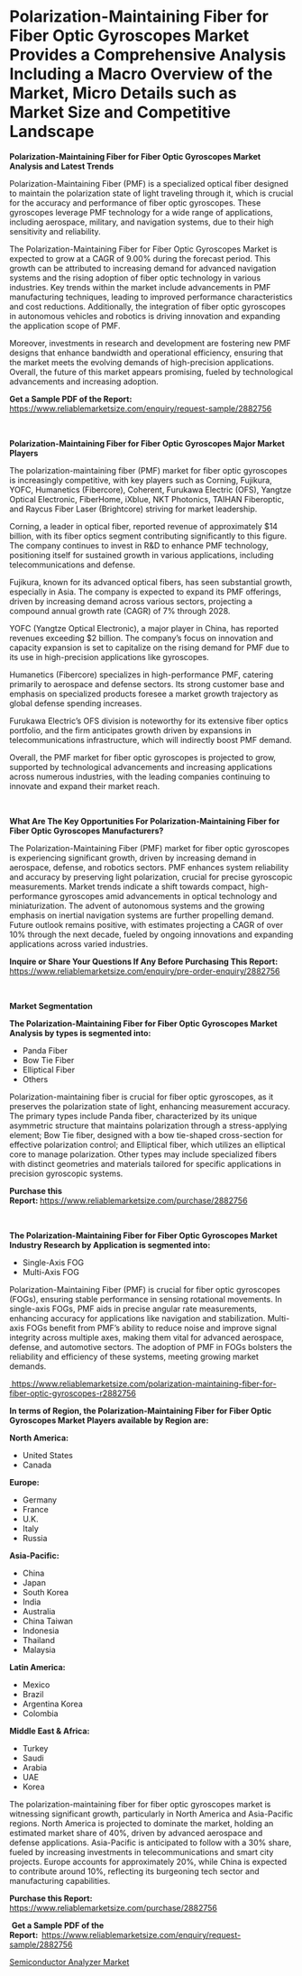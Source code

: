 <p><h1>Polarization-Maintaining Fiber for Fiber Optic Gyroscopes Market Provides a Comprehensive Analysis Including a Macro Overview of the Market, Micro Details such as Market Size and Competitive Landscape</h1></p><p><strong>Polarization-Maintaining Fiber for Fiber Optic Gyroscopes Market Analysis and Latest Trends</strong></p>
<p><p>Polarization-Maintaining Fiber (PMF) is a specialized optical fiber designed to maintain the polarization state of light traveling through it, which is crucial for the accuracy and performance of fiber optic gyroscopes. These gyroscopes leverage PMF technology for a wide range of applications, including aerospace, military, and navigation systems, due to their high sensitivity and reliability.</p><p>The Polarization-Maintaining Fiber for Fiber Optic Gyroscopes Market is expected to grow at a CAGR of 9.00% during the forecast period. This growth can be attributed to increasing demand for advanced navigation systems and the rising adoption of fiber optic technology in various industries. Key trends within the market include advancements in PMF manufacturing techniques, leading to improved performance characteristics and cost reductions. Additionally, the integration of fiber optic gyroscopes in autonomous vehicles and robotics is driving innovation and expanding the application scope of PMF. </p><p>Moreover, investments in research and development are fostering new PMF designs that enhance bandwidth and operational efficiency, ensuring that the market meets the evolving demands of high-precision applications. Overall, the future of this market appears promising, fueled by technological advancements and increasing adoption.</p></p>
<p><strong>Get a Sample PDF of the Report:&nbsp;</strong> <a href="https://www.reliablemarketsize.com/enquiry/request-sample/2882756?utm_campaign=3131&utm_medium=2&utm_source=Github&utm_content=ia&utm_term=13032025&utm_id=polarization-maintaining-fiber-for-fiber-optic-gyroscopes">https://www.reliablemarketsize.com/enquiry/request-sample/2882756</a></p>
<p>&nbsp;</p>
<p><strong>Polarization-Maintaining Fiber for Fiber Optic Gyroscopes Major Market Players</strong></p>
<p><p>The polarization-maintaining fiber (PMF) market for fiber optic gyroscopes is increasingly competitive, with key players such as Corning, Fujikura, YOFC, Humanetics (Fibercore), Coherent, Furukawa Electric (OFS), Yangtze Optical Electronic, FiberHome, iXblue, NKT Photonics, TAIHAN Fiberoptic, and Raycus Fiber Laser (Brightcore) striving for market leadership.</p><p>Corning, a leader in optical fiber, reported revenue of approximately $14 billion, with its fiber optics segment contributing significantly to this figure. The company continues to invest in R&D to enhance PMF technology, positioning itself for sustained growth in various applications, including telecommunications and defense.</p><p>Fujikura, known for its advanced optical fibers, has seen substantial growth, especially in Asia. The company is expected to expand its PMF offerings, driven by increasing demand across various sectors, projecting a compound annual growth rate (CAGR) of 7% through 2028.</p><p>YOFC (Yangtze Optical Electronic), a major player in China, has reported revenues exceeding $2 billion. The company’s focus on innovation and capacity expansion is set to capitalize on the rising demand for PMF due to its use in high-precision applications like gyroscopes.</p><p>Humanetics (Fibercore) specializes in high-performance PMF, catering primarily to aerospace and defense sectors. Its strong customer base and emphasis on specialized products foresee a market growth trajectory as global defense spending increases.</p><p>Furukawa Electric’s OFS division is noteworthy for its extensive fiber optics portfolio, and the firm anticipates growth driven by expansions in telecommunications infrastructure, which will indirectly boost PMF demand.</p><p>Overall, the PMF market for fiber optic gyroscopes is projected to grow, supported by technological advancements and increasing applications across numerous industries, with the leading companies continuing to innovate and expand their market reach.</p></p>
<p>&nbsp;</p>
<p><strong>What Are The Key Opportunities For Polarization-Maintaining Fiber for Fiber Optic Gyroscopes Manufacturers?</strong></p>
<p><p>The Polarization-Maintaining Fiber (PMF) market for fiber optic gyroscopes is experiencing significant growth, driven by increasing demand in aerospace, defense, and robotics sectors. PMF enhances system reliability and accuracy by preserving light polarization, crucial for precise gyroscopic measurements. Market trends indicate a shift towards compact, high-performance gyroscopes amid advancements in optical technology and miniaturization. The advent of autonomous systems and the growing emphasis on inertial navigation systems are further propelling demand. Future outlook remains positive, with estimates projecting a CAGR of over 10% through the next decade, fueled by ongoing innovations and expanding applications across varied industries.</p></p>
<p><strong>Inquire or Share Your Questions If Any Before Purchasing This Report:</strong> <a href="https://www.reliablemarketsize.com/enquiry/pre-order-enquiry/2882756?utm_campaign=3131&utm_medium=2&utm_source=Github&utm_content=ia&utm_term=13032025&utm_id=polarization-maintaining-fiber-for-fiber-optic-gyroscopes">https://www.reliablemarketsize.com/enquiry/pre-order-enquiry/2882756</a></p>
<p>&nbsp;</p>
<p><strong>Market Segmentation</strong></p>
<p><strong>The Polarization-Maintaining Fiber for Fiber Optic Gyroscopes Market Analysis by types is segmented into:</strong></p>
<p><ul><li>Panda Fiber</li><li>Bow Tie Fiber</li><li>Elliptical Fiber</li><li>Others</li></ul></p>
<p><p>Polarization-maintaining fiber is crucial for fiber optic gyroscopes, as it preserves the polarization state of light, enhancing measurement accuracy. The primary types include Panda fiber, characterized by its unique asymmetric structure that maintains polarization through a stress-applying element; Bow Tie fiber, designed with a bow tie-shaped cross-section for effective polarization control; and Elliptical fiber, which utilizes an elliptical core to manage polarization. Other types may include specialized fibers with distinct geometries and materials tailored for specific applications in precision gyroscopic systems.</p></p>
<p><strong>Purchase this Report:&nbsp;</strong><a href="https://www.reliablemarketsize.com/purchase/2882756?utm_campaign=3131&utm_medium=2&utm_source=Github&utm_content=ia&utm_term=13032025&utm_id=polarization-maintaining-fiber-for-fiber-optic-gyroscopes">https://www.reliablemarketsize.com/purchase/2882756</a></p>
<p>&nbsp;</p>
<p><strong>The Polarization-Maintaining Fiber for Fiber Optic Gyroscopes Market Industry Research by Application is segmented into:</strong></p>
<p><ul><li>Single-Axis FOG</li><li>Multi-Axis FOG</li></ul></p>
<p><p>Polarization-Maintaining Fiber (PMF) is crucial for fiber optic gyroscopes (FOGs), ensuring stable performance in sensing rotational movements. In single-axis FOGs, PMF aids in precise angular rate measurements, enhancing accuracy for applications like navigation and stabilization. Multi-axis FOGs benefit from PMF’s ability to reduce noise and improve signal integrity across multiple axes, making them vital for advanced aerospace, defense, and automotive sectors. The adoption of PMF in FOGs bolsters the reliability and efficiency of these systems, meeting growing market demands.</p></p>
<p><a href="https://www.reliablemarketsize.com/polarization-maintaining-fiber-for-fiber-optic-gyroscopes-r2882756?utm_campaign=3131&utm_medium=2&utm_source=Github&utm_content=ia&utm_term=13032025&utm_id=polarization-maintaining-fiber-for-fiber-optic-gyroscopes">&nbsp;https://www.reliablemarketsize.com/polarization-maintaining-fiber-for-fiber-optic-gyroscopes-r2882756</a></p>
<p><strong>In terms of Region, the Polarization-Maintaining Fiber for Fiber Optic Gyroscopes Market Players available by Region are:</strong></p>
<p>
    <p> <strong> North America: </strong>
        <ul>
            <li>United States</li>
            <li>Canada</li>
        </ul>
        </p> 
    <p> <strong> Europe: </strong>
        <ul>
            <li>Germany</li>
            <li>France</li>
            <li>U.K.</li>
            <li>Italy</li>
            <li>Russia</li>
        </ul>
        </p> 
    <p> <strong> Asia-Pacific: </strong>
        <ul>
            <li>China</li>
            <li>Japan</li>
            <li>South Korea</li>
            <li>India</li>
            <li>Australia</li>
            <li>China Taiwan</li>
            <li>Indonesia</li>
            <li>Thailand</li>
            <li>Malaysia</li>
        </ul>
        </p> 
    <p> <strong> Latin America: </strong>
        <ul>
            <li>Mexico</li>
            <li>Brazil</li>
            <li>Argentina Korea</li>
            <li>Colombia</li>
        </ul>
        </p> 
    <p> <strong> Middle East & Africa: </strong>
        <ul>
            <li>Turkey</li>
            <li>Saudi</li>
            <li>Arabia</li>
            <li>UAE</li>
            <li>Korea</li>
        </ul>
    </p>
    </p>
<p><p>The polarization-maintaining fiber for fiber optic gyroscopes market is witnessing significant growth, particularly in North America and Asia-Pacific regions. North America is projected to dominate the market, holding an estimated market share of 40%, driven by advanced aerospace and defense applications. Asia-Pacific is anticipated to follow with a 30% share, fueled by increasing investments in telecommunications and smart city projects. Europe accounts for approximately 20%, while China is expected to contribute around 10%, reflecting its burgeoning tech sector and manufacturing capabilities.</p></p>
<p><strong>Purchase this Report: </strong><a href="https://www.reliablemarketsize.com/purchase/2882756?utm_campaign=3131&utm_medium=2&utm_source=Github&utm_content=ia&utm_term=13032025&utm_id=polarization-maintaining-fiber-for-fiber-optic-gyroscopes">https://www.reliablemarketsize.com/purchase/2882756</a></p>
<p>&nbsp;<strong>Get a Sample PDF of the Report:&nbsp;&nbsp;</strong><a href="https://www.reliablemarketsize.com/enquiry/request-sample/2882756?utm_campaign=3131&utm_medium=2&utm_source=Github&utm_content=ia&utm_term=13032025&utm_id=polarization-maintaining-fiber-for-fiber-optic-gyroscopes">https://www.reliablemarketsize.com/enquiry/request-sample/2882756</a></p>
<p><strong></strong></p>
<p><p><a href="https://github.com/lefiobakali/Market-Research-Report-List-1/blob/main/semiconductor-analyzer-market.md?utm_campaign=3131&utm_medium=2&utm_source=Github&utm_content=ia&utm_term=13032025&utm_id=polarization-maintaining-fiber-for-fiber-optic-gyroscopes">Semiconductor Analyzer Market</a></p></p>